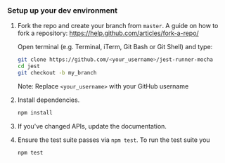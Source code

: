 ### Setup up your dev environment

1. Fork the repo and create your branch from `master`.
   A guide on how to fork a repository: https://help.github.com/articles/fork-a-repo/
   
   Open terminal (e.g. Terminal, iTerm, Git Bash or Git Shell) and type:
   ```sh
   git clone https://github.com/<your_username>/jest-runner-mocha
   cd jest
   git checkout -b my_branch
   ```
   Note:
   Replace `<your_username>` with your GitHub username

2. Install dependencies.
   
     ```sh
    npm install
    ```

5. If you've changed APIs, update the documentation.

6. Ensure the test suite passes via `npm test`. To run the test suite you

   ```sh
   npm test
   ```
